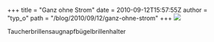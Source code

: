 +++
title = "Ganz ohne Strom"
date = 2010-09-12T15:57:55Z
author = "typ_o"
path = "/blog/2010/09/12/ganz-ohne-strom"
+++
![](/media/tbri.jpg)

Taucherbrillensaugnapfbügelbrillenhalter

